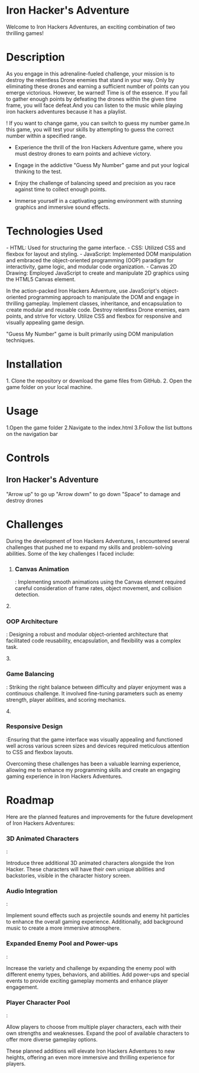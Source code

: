 <h1>Iron Hacker's Adventure</h1>
<p>Welcome to Iron Hackers Adventures, an exciting combination of two thrilling games!</p>

<h1>Description</h1>
<p>As you engage in this adrenaline-fueled challenge, your mission is to destroy the relentless Drone enemies that stand in your way. Only by eliminating these drones and earning a sufficient number of points can you emerge victorious. However, be warned! Time is of the essence. If you fail to gather enough points by defeating the drones within the given time frame, you will face defeat.And you can listen to the music while playing iron hackers adventures because it has a playlist.

! If you want to change game, you can switch to guess my number game.In this game, you will test your skills by attempting to guess the correct number within a specified range.</p>

- Experience the thrill of the Iron Hackers Adventure game, where you must destroy drones to earn points and achieve victory.

- Engage in the addictive "Guess My Number" game and put your logical thinking to the test.

- Enjoy the challenge of balancing speed and precision as you race against time to collect enough points.

- Immerse yourself in a captivating gaming environment with stunning graphics and immersive sound effects.

<h1>Technologies Used</h1>
- HTML: Used for structuring the game interface.
- CSS: Utilized CSS and flexbox for layout and styling.
- JavaScript: Implemented DOM manipulation and embraced the object-oriented programming (OOP) paradigm for interactivity, game logic, and modular code organization.
- Canvas 2D Drawing: Employed JavaScript to create and manipulate 2D graphics using the HTML5 Canvas element.

In the action-packed Iron Hackers Adventure, use JavaScript's object-oriented programming approach to manipulate the DOM and engage in thrilling gameplay. Implement classes, inheritance, and encapsulation to create modular and reusable code. Destroy relentless Drone enemies, earn points, and strive for victory. Utilize CSS and flexbox for responsive and visually appealing game design.

"Guess My Number" game is built primarily using DOM manipulation techniques.

<h1>Installation</h1>
1. Clone the repository or download the game files from GitHub.
2. Open the game folder on your local machine.

<h1>Usage</h1>
1.Open the game folder
2.Navigate to the index.html
3.Follow the list buttons on the navigation bar

<h1>Controls</h1>
<h2>Iron Hacker's Adventure</h2>
"Arrow up" to go up
"Arrow dowm" to go down
"Space" to damage and destroy drones

<h1>Challenges</h1>
During the development of Iron Hackers Adventures, I encountered several challenges that pushed me to expand my skills and problem-solving abilities. Some of the key challenges I faced include:

1. <h3>Canvas Animation</h3>: Implementing smooth animations using the Canvas element required careful consideration of frame rates, object movement, and collision detection.

2.<h3>OOP Architecture</h3>: Designing a robust and modular object-oriented architecture that facilitated code reusability, encapsulation, and flexibility was a complex task.

3.<h3>Game Balancing</h3>: Striking the right balance between difficulty and player enjoyment was a continuous challenge. It involved fine-tuning parameters such as enemy strength, player abilities, and scoring mechanics.

4.<h3>Responsive Design</h3>:Ensuring that the game interface was visually appealing and functioned well across various screen sizes and devices required meticulous attention to CSS and flexbox layouts.

Overcoming these challenges has been a valuable learning experience, allowing me to enhance my programming skills and create an engaging gaming experience in Iron Hackers Adventures.

<h1>Roadmap</h1>
Here are the planned features and improvements for the future development of Iron Hackers Adventures:
<h3>3D Animated Characters</h3>:<p>Introduce three additional 3D animated characters alongside the Iron Hacker. These characters will have their own unique abilities and backstories, visible in the character history screen.</p>
<h3>Audio Integration</h3>:<p>Implement sound effects such as projectile sounds and enemy hit particles to enhance the overall gaming experience. Additionally, add background music to create a more immersive atmosphere.</p>
<h3>Expanded Enemy Pool and Power-ups</h3>:<p>Increase the variety and challenge by expanding the enemy pool with different enemy types, behaviors, and abilities. Add power-ups and special events to provide exciting gameplay moments and enhance player engagement.</p>
<h3>Player Character Pool</h3>:<p>Allow players to choose from multiple player characters, each with their own strengths and weaknesses. Expand the pool of available characters to offer more diverse gameplay options.</p>

These planned additions will elevate Iron Hackers Adventures to new heights, offering an even more immersive and thrilling experience for players.
